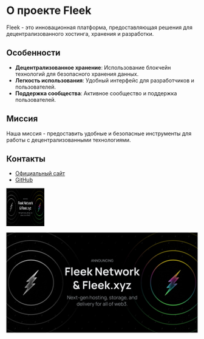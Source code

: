 
# О проекте Fleek

Fleek - это инновационная платформа, предоставляющая решения для децентрализованного хостинга, хранения и разработки.

## Особенности
- **Децентрализованное хранение**: Использование блокчейн технологий для безопасного хранения данных.
- **Легкость использования**: Удобный интерфейс для разработчиков и пользователей.
- **Поддержка сообщества**: Активное сообщество и поддержка пользователей.

## Миссия
Наша миссия - предоставить удобные и безопасные инструменты для работы с децентрализованными технологиями.

## Контакты
- [Официальный сайт](https://fleek.network)
- [GitHub](https://github.com/fleek)

<img src="IMG_2419.WEBP" alt="альтернативный текст" width="100" height="100">


![альтернативный текст](IMG_2419.WEBP)

